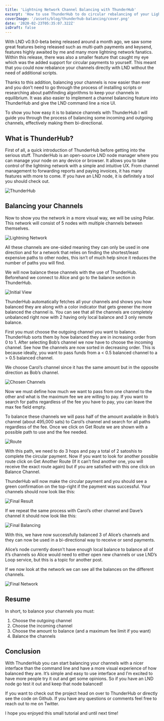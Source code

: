 ```yaml
---
title: 'Lightning Network Channel Balancing with ThunderHub'
excerpt: 'How to use ThunderHub to do circular rebalancing of your Lightning Network Channels.'
coverImage: '/assets/blog/thunderhub-balancing/cover.png'
date: '2020-02-23T05:35:07.322Z'
isDraft: false
---
```


With LND v0.9.0-beta being released around a month ago, we saw some great features being released such as multi-path payments and keysend, features highly awaited by me and many more lightning network fanatics. Within this release, there was also a smaller feature that caught my eye which was the added support for circular payments to yourself. This meant that you could now rebalance your channels directly with LND without the need of additional scripts.

Thanks to this addition, balancing your channels is now easier than ever and you don’t need to go through the process of installing scripts or researching about pathfinding algorithms to keep your channels in equilibrium. It was also easier to implement a channel balancing feature into ThunderHub and give the LND command line a nice UI.

To show you how easy it is to balance channels with ThunderHub I will guide you through the process of balancing some incoming and outgoing channels, effectively making them bi-directional.

## What is ThunderHub?

First of all, a quick introduction of ThunderHub before getting into the serious stuff. ThunderHub is an open-source LND node manager where you can manage your node on any device or browser. It allows you to take control of the lightning network with a simple and intuitive UX. From channel management to forwarding reports and paying invoices, it has many features with more to come. If you have an LND node, it is definitely a tool you should check out.

![ThunderHub](/assets/blog/thunderhub-balancing/1.png)

## Balancing your Channels

Now to show you the network in a more visual way, we will be using Polar. This network will consist of 5 nodes with multiple channels between themselves.

![Lightning Network](/assets/blog/thunderhub-balancing/2.png)

All these channels are one-sided meaning they can only be used in one direction and for a network that relies on finding the shortest/least expensive paths to other nodes, this isn’t of much help since it reduces the number of paths you will find.

We will now balance these channels with the use of ThunderHub. Beforehand we connect to Alice and go to the balance section in ThunderHub.

![Initial View](/assets/blog/thunderhub-balancing/3.png)

ThunderHub automatically fetches all your channels and shows you how balanced they are along with a color indicator that gets greener the more balanced the channel is. You can see that all the channels are completely unbalanced right now with 2 having only local balance and 3 only remote balance.

First you must choose the outgoing channel you want to balance. ThunderHub sorts them by how balanced they are in increasing order from 0 to 1. After selecting Bob’s channel we now have to choose the incoming channel. See how the channels are now sorted in decreasing order. This is because ideally, you want to pass funds from a < 0.5 balanced channel to a > 0.5 balanced channel.

We choose Carol’s channel since it has the same amount but in the opposite direction as Bob’s channel.

![Chosen Channels](/assets/blog/thunderhub-balancing/4.png)

Now we must define how much we want to pass from one channel to the other and what is the maximum fee we are willing to pay. If you want to search for paths regardless of the fee you have to pay, you can leave the max fee field empty.

To balance these channels we will pass half of the amount available in Bob’s channel (about 495,000 sats) to Carol’s channel and search for all paths regardless of the fee. Once we click on Get Route we are shown with a possible path to use and the fee needed.

![Route](/assets/blog/thunderhub-balancing/5.png)

With this path, we need to do 3 hops and pay a total of 2 satoshis to complete the circular payment. Now if you want to look for another possible route click on Get Another Route (If it can’t find another one, you will receive the exact route again) but if you are satisfied with this one click on Balance Channel.

ThunderHub will now make the circular payment and you should see a green confirmation on the top-right if the payment was successful. Your channels should now look like this:

![Final Result](/assets/blog/thunderhub-balancing/6.png)

If we repeat the same process with Carol’s other channel and Dave’s channel it should now look like this:

![Final Balancing](/assets/blog/thunderhub-balancing/7.png)

With this, we have now successfully balanced 3 of Alice’s channels and they can now be used in a bi-directional way to receive or send payments.

Alice’s node currently doesn’t have enough local balance to balance all of it’s channels so Alice would need to either open new channels or use LND’s Loop service, but this is a topic for another post.

If we now look at the network we can see all the balances on the different channels.

![Final Network](/assets/blog/thunderhub-balancing/8.png)

## Resume

In short, to balance your channels you must:

1. Choose the outgoing channel
2. Choose the incoming channel
3. Choose the amount to balance (and a maximum fee limit if you want)
4. Balance the channels

## Conclusion

With ThunderHub you can start balancing your channels with a nicer interface than the command line and have a more visual experience of how balanced they are. It’s simple and easy to use interface and I’m excited to have more people try it out and get some opinions. So if you have an LND node go test it out and keep that node balanced!

If you want to check out the project head on over to ThunderHub or directly see the code on Github. If you have any questions or comments feel free to reach out to me on Twitter.

I hope you enjoyed this small tutorial and until next time!
